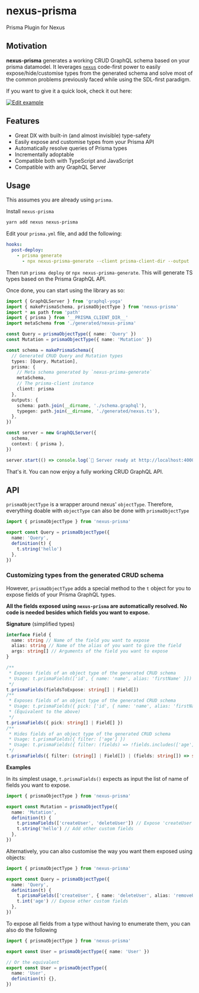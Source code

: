# nexus-prisma

Prisma Plugin for Nexus

## Motivation

**nexus-prisma** generates a working CRUD GraphQL schema based on your prisma datamodel. It leverages [`nexus`](https://github.com/prisma/nexus) code-first power to easily expose/hide/customise types from the generated schema and solve most of the common problems previously faced while using the SDL-first paradigm.

If you want to give it a quick look, check it out here:

[![Edit example](https://codesandbox.io/static/img/play-codesandbox.svg)](https://codesandbox.io/s/v3wrqz7445)

## Features

- Great DX with built-in (and almost invisible) type-safety
- Easily expose and customise types from your Prisma API
- Automatically resolve queries of Prisma types
- Incrementally adoptable
- Compatible both with TypeScript and JavaScript
- Compatible with any GraphQL Server

## Usage

This assumes you are already using `prisma`.

Install `nexus-prisma`

```bash
yarn add nexus nexus-prisma
```

Edit your `prisma.yml` file, and add the following:

```yml
hooks:
  post-deploy:
    - prisma generate
      - npx nexus-prisma-generate --client prisma-client-dir --output ./src/generated/nexus-prisma # Runs the codegen tool from nexus-prisma
```

Then run `prisma deploy` or `npx nexus-prisma-generate`. This will generate TS types based on the Prisma GraphQL API.

Once done, you can start using the library as so:

```ts
import { GraphQLServer } from 'graphql-yoga'
import { makePrismaSchema, prismaObjectType } from 'nexus-prisma'
import * as path from 'path'
import { prisma } from '__PRISMA_CLIENT_DIR__'
import metaSchema from './generated/nexus-prisma'

const Query = prismaObjectType({ name: 'Query' })
const Mutation = prismaObjectType({ name: 'Mutation' })

const schema = makePrismaSchema({
  // Generated CRUD Query and Mutation types
  types: [Query, Mutation],
  prisma: {
    // Meta schema generated by `nexus-prisma-generate`
    metaSchema,
    // The prisma-client instance
    client: prisma
  },
  outputs: {
    schema: path.join(__dirname, './schema.graphql'),
    typegen: path.join(__dirname, './generated/nexus.ts'),
  },
})

const server = new GraphQLServer({
  schema,
  context: { prisma },
})

server.start(() => console.log(`🚀 Server ready at http://localhost:4000`))
```

That's it. You can now enjoy a fully working CRUD GraphQL API.

## API

`prismaObjectType` is a wrapper around nexus' `objectType`. Therefore, everything doable with `objectType` can also be done with `prismaObjectType`

```ts
import { prismaObjectType } from 'nexus-prisma'

export const Query = prismaObjectType({
  name: 'Query',
  definition(t) {
    t.string('hello')
  },
})
```

### Customizing types from the generated CRUD schema

However, `prismaObjectType` adds a special method to the `t` object for you to expose fields of your Prisma GraphQL types.

**All the fields exposed using `nexus-prisma` are automatically resolved. No code is needed besides which fields you want to expose.**

**Signature** (simplified types)

```ts
interface Field {
  name: string // Name of the field you want to expose
  alias: string // Name of the alias of you want to give the field
  args: string[] // Arguments of the field you want to expose
}

/**
 * Exposes fields of an object type of the generated CRUD schema
 * Usage: t.prismaFields(['id', { name: 'name', alias: 'firstName' }])
 */
t.prismaFields(fieldsToExpose: string[] | Field[])
/**
 * Exposes fields of an object type of the generated CRUD schema
 * Usage: t.prismaFields({ pick: ['id', { name: 'name', alias: 'firstName' }] })
 * (Equivalent to the above)
 */
t.prismaFields({ pick: string[] | Field[] })
/**
 * Hides fields of an object type of the generated CRUD schema
 * Usage: t.prismaFields({ filter: ['age'] })
 * Usage: t.prismaFields({ filter: (fields) => !fields.includes(['age']) })
 */
t.prismaFields({ filter: (string[] | Field[]) | (fields: string[]) => string[] })
```

**Examples**

In its simplest usage, `t.prismaFields()` expects as input the list of name of fields you want to expose.

```ts
import { prismaObjectType } from 'nexus-prisma'

export const Mutation = prismaObjectType({
  name: 'Mutation',
  definition(t) {
    t.prismaFields(['createUser', 'deleteUser']) // Expose 'createUser' and 'deleteUser' mutation from your Prisma GraphQL API
    t.string('hello') // Add other custom fields
  },
})
```

Alternatively, you can also customise the way you want them exposed using objects:

```ts
import { prismaObjectType } from 'nexus-prisma'

export const Query = prismaObjectType({
  name: 'Query',
  definition(t) {
    t.prismaFields(['createUser', { name: 'deleteUser', alias: 'removeUser' }]) // Expose 'createUser' and 'deleteUser' ( as 'removeUser') mutations from your Prisma GraphQL API
    t.int('age') // Expose other custom fields
  },
})
```

To expose all fields from a type without having to enumerate them, you can also do the following

```ts
import { prismaObjectType } from 'nexus-prisma'

export const User = prismaObjectType({ name: 'User' })

// Or the equivalent
export const User = prismaObjectType({
  name: 'User',
  definition(t) {},
})
```
